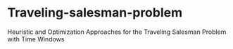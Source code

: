 # Traveling-salesman-problem
Heuristic and Optimization Approaches for the Traveling Salesman Problem with Time Windows
